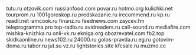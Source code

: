 tutu.ru
otzovik.com
russianfood.com
povar.ru
hotmo.org
kulichki.net
tourprom.ru
1001goroskop.ru
predskazanie.ru
irecommend.ru
kp.ru
readli.net
iamcook.ru
finanz.ru
feednews.com
zaycev.fm
teleprogramma.pro
top-radio.ru
avidreaders.ru
call-sound.ru
mediafire.com
mishka-knizhka.ru
onli-vk.ru
ekniga.org
obozrevatel.com
fb2.top
skidkaonline.ru
news102.ru
24000.ru
golos-pravda.ru
eg.ru
gotovim-doma.ru
tabor.ru
jut.su
vz.ru
lightstories.site
kfcsale.ru
muzmo.cc